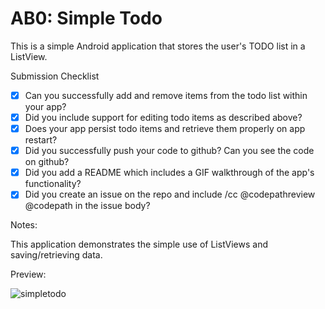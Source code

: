 # AB0: Simple Todo

This is a simple Android application that stores the user's TODO list in a ListView.

Submission Checklist

* [x] Can you successfully add and remove items from the todo list within your app?
* [x] Did you include support for editing todo items as described above?
* [x] Does your app persist todo items and retrieve them properly on app restart?
* [x] Did you successfully push your code to github? Can you see the code on github?
* [x] Did you add a README which includes a GIF walkthrough of the app's functionality?
* [x] Did you create an issue on the repo and include /cc @codepathreview @codepath in the issue body?
 
Notes:

This application demonstrates the simple use of ListViews and saving/retrieving data. 

Preview:

![simpletodo](https://cloud.githubusercontent.com/assets/1645482/12503704/a62d239e-c08b-11e5-8296-7cb2bb36d6e0.gif)
